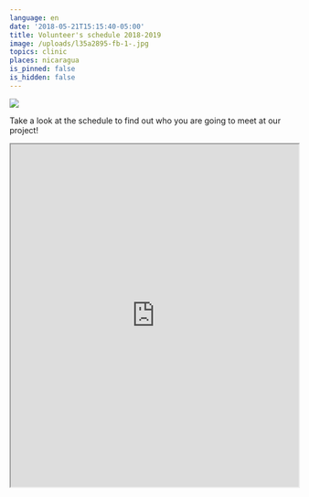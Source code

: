 ```yaml
---
language: en
date: '2018-05-21T15:15:40-05:00'
title: Volunteer's schedule 2018-2019
image: /uploads/l35a2895-fb-1-.jpg
topics: clinic
places: nicaragua
is_pinned: false
is_hidden: false
---
```

![](/uploads/l35a2895-fb-1-.jpg)

Take a look at the schedule to find out who you are going to meet at our project!

<iframe width="100%" height="600px" src="https://docs.google.com/spreadsheets/d/e/2PACX-1vRmntlkjeqOx82CFnUY_vK66PANCgtijzxAh4rOB3HIM25bFeW_HF0YOUyIENvQ9MHsCnkkGkGt74V_/pubhtml?gid=1009369787&amp;single=true&amp;widget=true&amp;headers=false"></iframe>
